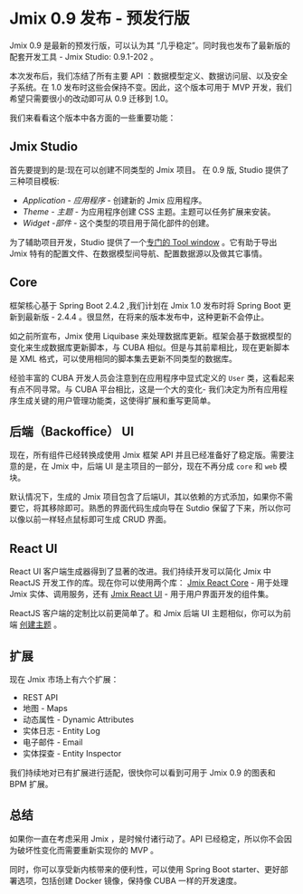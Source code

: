 
# Jmix 0.9 发布  - 预发行版


Jmix 0.9 是最新的预发行版，可以认为其 “几乎稳定”。同时我也发布了最新版的配套开发工具 - Jmix Studio: 0.9.1-202 。

本次发布后，我们冻结了所有主要 API ：数据模型定义、数据访问层、以及安全子系统。在 1.0 发布时这些会保持不变。因此，这个版本可用于 MVP 开发，我们希望只需要很小的改动即可从 0.9 迁移到 1.0。

我们来看看这个版本中各方面的一些重要功能：


## Jmix Studio
首先要提到的是:现在可以创建不同类型的 Jmix 项目。 在 0.9 版, Studio 提供了三种项目模板:
- *Application - 应用程序* - 创建新的 Jmix 应用程序。
- *Theme - 主题* - 为应用程序创建 CSS 主题。主题可以任务扩展来安装。
- *Widget -部件* - 这个类型的项目用于简化部件的创建。


为了辅助项目开发，Studio 提供了一个[专门的 Tool window](https://docs.jmix.io/jmix/0.x/studio/tool-window.html) 。它有助于导出 Jmix 特有的配置文件、在数据模型间导航、配置数据源以及做其它事情。


## Core

框架核心基于 Spring Boot 2.4.2 ,我们计划在 Jmix 1.0 发布时将 Spring Boot 更新到最新版 - 2.4.4 。很显然，在将来的版本发布中，这种更新不会停止。

如之前所宣布，Jmix 使用 Liquibase 来处理数据库更新。框架会基于数据模型的变化来生成数据库更新脚本，与 CUBA 相似。但是与其前辈相比，现在更新脚本是 XML 格式，可以使用相同的脚本集去更新不同类型的数据库。

经验丰富的 CUBA 开发人员会注意到在应用程序中显式定义的 `User` 类，这看起来有点不同寻常。与 CUBA 平台相比，这是一个大的变化- 我们决定为所有应用程序生成关键的用户管理功能类，这使得扩展和重写更简单。

## 后端（Backoffice） UI

现在，所有组件已经转换成使用 Jmix 框架 API 并且已经准备好了稳定版。需要注意的是，在 Jmix 中，后端 UI 是主项目的一部分，现在不再分成 `core` 和 `web` 模块。

默认情况下，生成的 Jmix 项目包含了后端UI，其以依赖的方式添加，如果你不需要它，将其移除即可。熟悉的界面代码生成向导在 Sutdio 保留了下来，所以你可以像以前一样轻点鼠标即可生成 CRUD 界面。


## React UI

React UI 客户端生成器得到了显著的改进。我们持续开发可以简化 Jmix 中 ReactJS 开发工作的库。现在你可以使用两个库： [Jmix React Core](https://docs.jmix.io/jmix-frontend-docs/0.x/jmix-react-core/index.html) - 用于处理 Jmix 实体、调用服务，还有 [Jmix React UI](https://docs.jmix.io/jmix-frontend-docs/0.x/jmix-react-ui/index.html) - 用于用户界面开发的组件集。

ReactJS 客户端的定制比以前更简单了。和 Jmix 后端 UI 主题相似，你可以为前端 [创建主题](https://docs.jmix.io/jmix-frontend-docs/0.x/client-react/theme.html) 。

## 扩展

现在 Jmix 市场上有六个扩展：
- REST API
- 地图 - Maps
- 动态属性 - Dynamic Attributes
- 实体日志 - Entity Log
- 电子邮件 - Email
- 实体探查 - Entity Inspector

我们持续地对已有扩展进行适配，很快你可以看到可用于 Jmix 0.9 的图表和 BPM 扩展。

## 总结

如果你一直在考虑采用 Jmix ，是时候付诸行动了。API 已经稳定，所以你不会因为破坏性变化而需要重新实现你的 MVP 。 

同时，你可以享受新内核带来的便利性，可以使用 Spring Boot starter、更好部署选项，包括创建 Docker 镜像，保持像 CUBA 一样的开发速度。